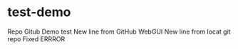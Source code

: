# test-demo
Repo Gitub Demo test
New line from GitHub WebGUI
New line from locat git repo
 Fixed ERRROR
